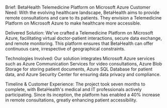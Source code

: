 Brief: BetaHealth Telemedicine Platform on Microsoft Azure
Customer Need:
With the evolving healthcare landscape, BetaHealth aims to provide remote consultations and care to its patients. They envision a Telemedicine Platform on Microsoft Azure to make healthcare more accessible.

Delivered Solution:
We've crafted a Telemedicine Platform on Microsoft Azure, facilitating virtual doctor-patient interactions, secure data exchange, and remote monitoring. This platform ensures that BetaHealth can offer continuous care, irrespective of geographical constraints.

Technologies Involved:
Our solution integrates Microsoft Azure services such as Azure Communication Services for video consultations, Azure Blob Storage for storing patient documents, Azure SQL Database for patient data, and Azure Security Center for ensuring data privacy and compliance.

Timeline & Customer Experience:
The project took seven months to complete, with BetaHealth's medical and IT professionals actively participating. Since its inception, the platform has enabled a 40% increase in remote consultations, greatly enhancing patient accessibility.